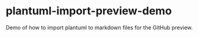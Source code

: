 # plantuml-import-preview-demo
Demo of how to import plantuml to markdown files for the GitHub preview.
